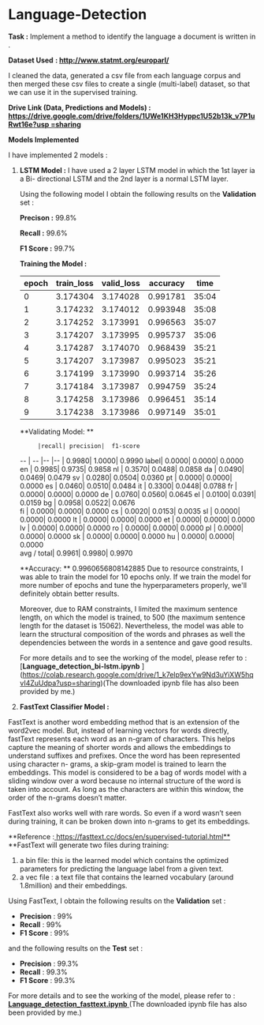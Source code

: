 # Language-Detection

**Task :**  Implement a method to identify the language a document is written in . 

**Dataset Used** **: [**http://www.statmt.org/europarl/** ](http://www.statmt.org/europarl/)**

I cleaned the data, generated a csv file from each language corpus and then merged these csv files to create a single (multi-label) dataset, so that we can use it in the supervised training. 

**Drive Link (Data, Predictions and Models) :**  [**https://drive.google.com/drive/folders/1UWe1KH3Hyppc1U52b13k_v7P1uRwt16e?usp =sharing** ](https://drive.google.com/drive/folders/1UWe1KH3Hyppc1U52b13k_v7P1uRwt16e?usp=sharing)

**Models Implemented** 

I have implemented 2 models : 

1) **LSTM Model :** I have used a 2 layer LSTM model in which the 1st layer ia a Bi- directional LSTM and the 2nd layer is a normal LSTM layer. 

	Using the following model I obtain the following results on the **Validation** set : 

	**Precison :** 99.8% 

	**Recall     :** 99.6% 

	**F1 Score :** 99.7% 
	
	**Training the Model :**
	
	epoch|  train\_loss|  valid\_loss|  accuracy|  time
	--|--|--|--|--
	0| 3.174304|  3.174028|  0.991781| 35:04 
	1| 3.174232|  3.174012|  0.993948| 35:08 
	2| 3.174252|  3.173991|  0.996563| 35:07 
	3| 3.174207|  3.173995|  0.995737|  35:06 
	4| 3.174287|  3.174070|  0.968439|  35:21 
	5| 3.174207|  3.173987|  0.995023|  35:21 
	6| 3.174199|  3.173990|  0.993714|  35:26 
	7| 3.174184|  3.173987|  0.994759|  35:24 
	8| 3.174258|  3.173986|  0.996451|  35:14 
	9| 3.174238|  3.173986|  0.997149|  35:01 

	**Validating Model: **

		    |recall| precision|  f1-score
	--   |	--     |--        |--
	<OOV>|              0.9980|    1.0000|    0.9990
	label|              0.0000|    0.0000|    0.0000   
	en   |              0.9985|    0.9735|    0.9858
	nl   |              0.3570|    0.0488|    0.0858 
	da   |              0.0490|    0.0469|    0.0479 
	sv   |              0.0280|    0.0504|    0.0360 
	pt   |              0.0000|    0.0000|    0.0000 
	es   |              0.0460|    0.0510|    0.0484 
	it   |              0.3300|    0.0448|    0.0788 
	fr   |              0.0000|    0.0000|    0.0000 
	de   |              0.0760|    0.0560|    0.0645
	el   |              0.0100|    0.0391|    0.0159 
	bg   |              0.0958|    0.0522|    0.0676  
	fi   |              0.0000|    0.0000|    0.0000 
	cs   |              0.0020|    0.0153|    0.0035 
	sl   |              0.0000|    0.0000|    0.0000 
	lt   |              0.0000|    0.0000|    0.0000 
	et   |              0.0000|    0.0000|    0.0000 
	lv   |              0.0000|    0.0000|    0.0000 
	ro   |              0.0000|    0.0000|    0.0000 
	pl   |              0.0000|    0.0000|    0.0000 
	sk   |              0.0000|    0.0000|    0.0000 
	hu   |              0.0000|    0.0000|    0.0000  
	avg / total|        0.9961|    0.9980|    0.9970

	**Accuracy: ** 0.9960656808142885 
	Due to resource constraints, I was able to train the model for 10 epochs only. If we train the model for more number of epochs and tune the hyperparameters properly, we'll 	definitely obtain better results. 

	Moreover, due to RAM constraints, I limited the maximum sentence length, on which the model is trained, to 500 (the maximum sentence length for the dataset is 15062). 			Nevertheless, the model was able to learn the structural composition of the words and phrases as well the dependencies between the words in a sentence and gave good results. 

	For more details and to see the working of the model, please refer to : 
	[**Language_detection_bi-lstm.ipynb** ]	(https://colab.research.google.com/drive/1_k7elp9exYw9Nd3uYiXW5hqvI4ZuUdpa?usp=sharing)(The downloaded ipynb file has also been provided by me.) 

2) **FastText Classifier Model :** 

FastText is another word embedding method that is an extension of the word2vec model. But, instead of learning vectors for words directly, fastText represents each word as an n-gram of characters. This helps capture the meaning of shorter words and allows the embeddings to understand suffixes and prefixes. Once the word has been represented using character n- grams, a skip-gram model is trained to learn the embeddings. This model is considered to be a bag of words model with a sliding window over a word because no internal structure of the word is taken into account. As long as the characters are within this window, the order of the n-grams doesn’t matter.   

FastText also works well with rare words. So even if a word wasn’t seen during training, it can be broken down into n-grams to get its embeddings. 

**Reference :[ https://fasttext.cc/docs/en/supervised-tutorial.html** ](https://fasttext.cc/docs/en/supervised-tutorial.html)**FastText will generate two files during training: 

1) a bin  file: this is the learned model which contains the optimized parameters for predicting the language label from a given text. 
1) a vec file : a text file that contains the learned vocabulary (around 1.8million) and their embeddings. 

Using FastText, I obtain the following results on the **Validation** set : 

- **Precision** : 99% 
- **Recall** : 99% 
- **F1 Score** : 99% 

and the following results on the **Test** set : 

- **Precision** : 99.3% 
- **Recall** : 99.3% 
- **F1 Score** : 99.3% 

For more details and to see the working of the model, please refer to : [**Language_detection_fasttext.ipynb** ](https://colab.research.google.com/drive/1C5AZtwl4-IDQaxvsGckPzxb-Eo3_nJPC?usp=sharing)(The downloaded ipynb file has also been provided by me.) 

	
